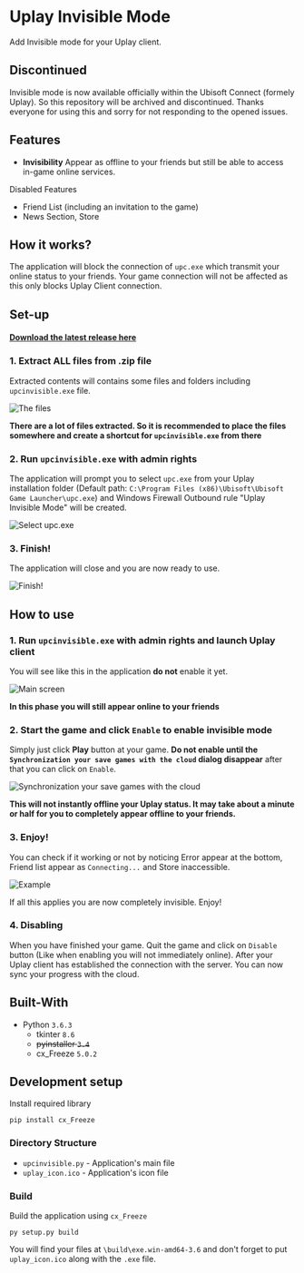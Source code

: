 # Uplay Invisible Mode

Add Invisible mode for your Uplay client.

## Discontinued

Invisible mode is now available officially within the Ubisoft Connect (formely Uplay). So this repository will be archived and discontinued. Thanks everyone for using this and sorry for not responding to the opened issues.

## Features

- **Invisibility** Appear as offline to your friends but still be able to access in-game online services.

Disabled Features
- Friend List (including an invitation to the game)
- News Section, Store

## How it works?

The application will block the connection of `upc.exe` which transmit your online status to your friends. Your game connection will not be affected as this only blocks Uplay Client connection.

## Set-up

#### [Download the latest release here](https://github.com/phwt/uplay-invisible-mode/releases)

### 1. Extract ALL files from .zip file

Extracted contents will contains some files and folders including `upcinvisible.exe` file.

![The files](https://raw.githubusercontent.com/phwt/uplay-offline-mode/master/img/00_files.JPG)

**There are a lot of files extracted. So it is recommended to place the files somewhere and create a shortcut for `upcinvisible.exe` from there**

### 2. Run `upcinvisible.exe` with admin rights

The application will prompt you to select `upc.exe` from your Uplay installation folder (Default path: `C:\Program Files (x86)\Ubisoft\Ubisoft Game Launcher\upc.exe`) and Windows Firewall Outbound rule "Uplay Invisible Mode" will be created.

![Select upc.exe](https://raw.githubusercontent.com/phwt/uplay-offline-mode/master/img/01_exe_select.JPG)

### 3. Finish!

The application will close and you are now ready to use.

![Finish!](https://raw.githubusercontent.com/phwt/uplay-offline-mode/master/img/02_setup_finish.JPG)

## How to use

### 1. Run `upcinvisible.exe` with admin rights and launch Uplay client

You will see like this in the application **do not** enable it yet.

![Main screen](https://raw.githubusercontent.com/phwt/uplay-offline-mode/master/img/03_mainscreen.JPG)

**In this phase you will still appear online to your friends**

### 2. Start the game and click `Enable` to enable invisible mode

Simply just click **Play** button at your game. **Do not enable until the `Synchronization your save games with the cloud` dialog disappear** after that you can click on `Enable`.

![Synchronization your save games with the cloud](https://raw.githubusercontent.com/phwt/uplay-offline-mode/master/img/04_uplay_sync.jpg)

**This will not instantly offline your Uplay status. It may take about a minute or half for you to completely appear offline to your friends.**

### 3. Enjoy!

You can check if it working or not by noticing Error appear at the bottom, Friend list appear as `Connecting...` and Store inaccessible.

![Example](https://raw.githubusercontent.com/phwt/uplay-offline-mode/master/img/offline_example.jpg)

If all this applies you are now completely invisible. Enjoy!

### 4. Disabling

When you have finished your game. Quit the game and click on `Disable` button (Like when enabling you will not immediately online). After your Uplay client has established the connection with the server. You can now sync your progress with the cloud.

## Built-With

- Python `3.6.3`
  - tkinter `8.6`
  - ~~pyinstaller `3.4`~~
  - cx_Freeze `5.0.2`

## Development setup

Install required library

    pip install cx_Freeze

### Directory Structure
- `upcinvisible.py` - Application's main file
- `uplay_icon.ico` - Application's icon file

### Build
Build the application using `cx_Freeze`

    py setup.py build

You will find your files at `\build\exe.win-amd64-3.6` and don't forget to put `uplay_icon.ico` along with the `.exe` file.
